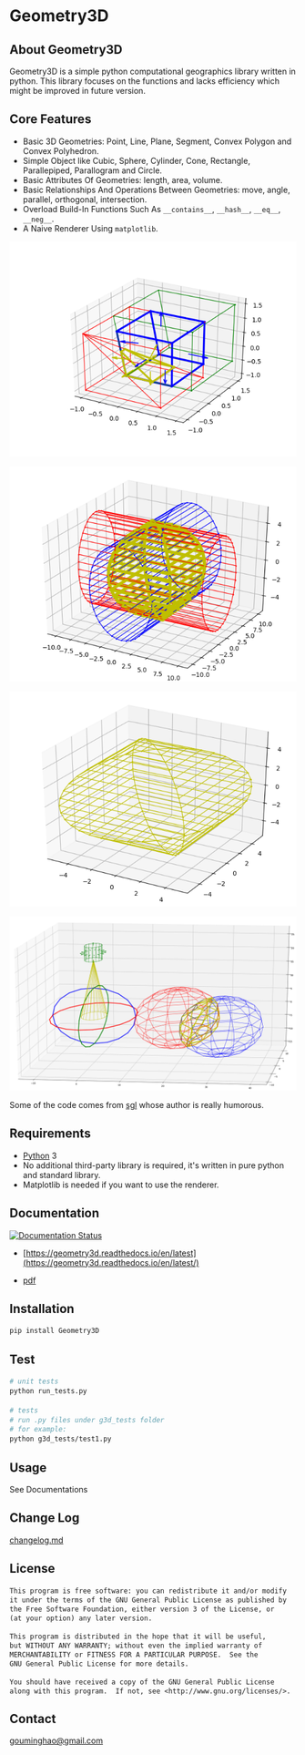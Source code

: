 # Geometry3D

## About Geometry3D

Geometry3D is a simple python computational geographics library written in python.
This library focuses on the functions and lacks efficiency which might be improved in future version.


## Core Features
- Basic 3D Geometries: Point, Line, Plane, Segment, Convex Polygon and Convex Polyhedron.
- Simple Object like Cubic, Sphere, Cylinder, Cone, Rectangle, Parallepiped, Parallogram and Circle.  
- Basic Attributes Of Geometries: length, area, volume.
- Basic Relationships And Operations Between Geometries: move, angle, parallel, orthogonal, intersection.
- Overload Build-In Functions Such As `__contains__`, `__hash__`, `__eq__`, `__neg__`.
- A Naive Renderer Using `matplotlib`.

![pic1](pic1.png)

![pic2](pic2.png)

![pic3](pic3.png)

![pic4](pic4.png)


Some of the code comes from [sgl](https://github.com/Kingdread/sgl) whose author is really humorous.

## Requirements

* [Python](http://www.python.org) 3 
* No additional third-party library is required, it's written in pure python and standard library. 
* Matplotlib is needed if you want to use the renderer.

## Documentation

[![Documentation Status](https://readthedocs.org/projects/geometry3d/badge/?version=latest)](https://geometry3d.readthedocs.io/en/latest/?badge=latest)

- [https://geometry3d.readthedocs.io/en/latest](https://geometry3d.readthedocs.io/en/latest/)

- [pdf](https://geometry3d.readthedocs.io/_/downloads/en/latest/pdf/)

## Installation
```bash
pip install Geometry3D
```

## Test
```bash
# unit tests
python run_tests.py

# tests
# run .py files under g3d_tests folder
# for example:
python g3d_tests/test1.py
```

## Usage

See Documentations

## Change Log

[changelog.md](changelog.md)

## License

    This program is free software: you can redistribute it and/or modify
    it under the terms of the GNU General Public License as published by
    the Free Software Foundation, either version 3 of the License, or
    (at your option) any later version.

    This program is distributed in the hope that it will be useful,
    but WITHOUT ANY WARRANTY; without even the implied warranty of
    MERCHANTABILITY or FITNESS FOR A PARTICULAR PURPOSE.  See the
    GNU General Public License for more details.

    You should have received a copy of the GNU General Public License
    along with this program.  If not, see <http://www.gnu.org/licenses/>.

## Contact
gouminghao@gmail.com
